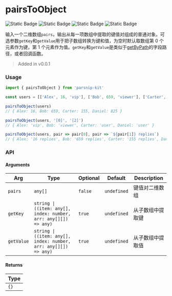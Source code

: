 # pairsToObject
![Static Badge](https://img.shields.io/badge/Statement%20Coverage-100.00%-brightgreen) ![Static Badge](https://img.shields.io/badge/Branch%20Coverage-100.00%-brightgreen) ![Static Badge](https://img.shields.io/badge/Function%20Coverage-100.00%-brightgreen) ![Static Badge](https://img.shields.io/badge/Line%20Coverage-100.00%-brightgreen)
      
输入一个二维数组`pairs`，输出从每一项数组中提取的键值对组成的普通对象。可选参数`getKey`和`getValue`用于把子数组转换为键和值，为空时默认取数组第 0 个元素作为键，第 1 个元素作为值。`getKey`和`getValue`是类似于[getByPath](../object/getByPath)的字段路径，或者回调函数。

> Added in v0.0.1



### Usage

```ts
import { pairsToObject } from 'parsnip-kit'

const users = [['Alex', 16, 'vip'], ['Bob', 659, 'viewer'], ['Carter', 155, 'user'], ['Daniel', 825, 'user']]

pairsToObject(users)
// { Alex: 16, Bob: 659, Carter: 155, Daniel: 825 }

pairsToObject(users, '[0]', '[2]')
// { Alex: 'vip', Bob: 'viewer', Carter: 'user', Daniel: 'user' }

pairsToObject(users, pair => pair[0], pair => `${pair[1]} replies`)
// { Alex: '16 replies', Bob: '659 replies', Carter: '155 replies', Daniel: '825 replies' }
```


### API

#### Arguments

| Arg | Type | Optional | Default | Description |
| --- | --- | --- | --- | --- |
| `pairs` | `any[]` | `false` | `undefined` | 键值对二维数组  |
| `getKey` | `string \| ((item: any[], index: number, arr: any[][]) => any)` | `true` | `undefined` | 从子数组中提取键   |
| `getValue` | `string \| ((item: any[], index: number, arr: any[][]) => any)` | `true` | `undefined` | 从子数组中提取值   |

#### Returns

| Type |
| ---  |
| `{}`  |
